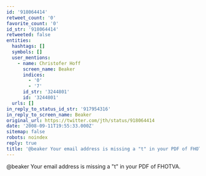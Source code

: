 ```yaml
---
id: '918064414'
retweet_count: '0'
favorite_count: '0'
id_str: '918064414'
retweeted: false
entities:
  hashtags: []
  symbols: []
  user_mentions:
    - name: Christofer Hoff
      screen_name: Beaker
      indices:
        - '0'
        - '7'
      id_str: '3244801'
      id: '3244801'
  urls: []
in_reply_to_status_id_str: '917954316'
in_reply_to_screen_name: Beaker
original_url: https://twitter.com/jth/status/918064414
date: '2008-09-11T19:55:33.000Z'
sitemap: false
robots: noindex
reply: true
title: '@beaker Your email address is missing a "t" in your PDF of FHOTVA.'
---
```


@beaker Your email address is missing a "t" in your PDF of FHOTVA.